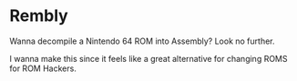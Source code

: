 # Rembly
Wanna decompile a Nintendo 64 ROM into Assembly? Look no further.

I wanna make this since it feels like a great alternative for changing ROMS for ROM Hackers.
